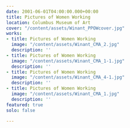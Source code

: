 ```yaml
---
date: 2001-06-01T04:00:00.000+00:00
title: Pictures of Women Working
location: Columbus Museum of Art
cover: "/content/assets/Winant_PPOWcover.jpg"
works:
- title: Pictures of Women Working
  image: "/content/assets/Winant_CMA_2.jpg"
  description: ''
- title: Pictures of Women Working
  image: "/content/assets/Winant_CMA_1-1.jpg"
  description: ''
- title: Pictures of Women Working
  image: "/content/assets/Winant_CMA_4-1.jpg"
  description: ''
- title: Pictures of Women Working
  image: "/content/assets/Winant_CMA_1.jpg"
  description: ''
featured: true
solo: false

---
```

